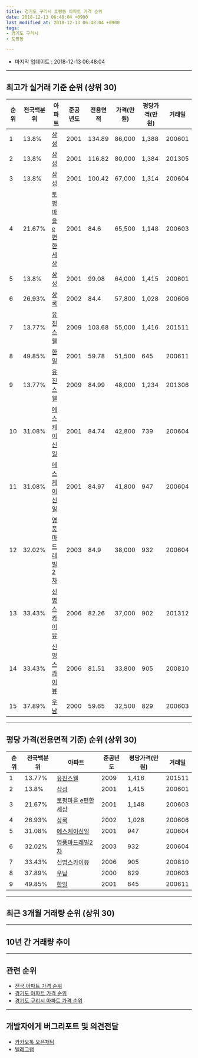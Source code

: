 ```yaml
---
title: 경기도 구리시 토평동 아파트 가격 순위
date: 2018-12-13 06:48:04 +0900
last_modified_at: 2018-12-13 06:48:04 +0900
tags:
- 경기도 구리시
- 토평동

---
```


* 마지막 업데이트 : 2018-12-13 06:48:04

---

## 최고가 실거래 기준 순위 (상위 30)


|순위|전국백분위|아파트|준공년도|전용면적|가격(만원)|평당가격(만원)|거래일|
|---|---|---|---|---|---|---|---|
|1|13.8%|[삼성](https://search.naver.com/search.naver?query=%EA%B2%BD%EA%B8%B0%EB%8F%84+%EA%B5%AC%EB%A6%AC%EC%8B%9C+%ED%86%A0%ED%8F%89%EB%8F%99+%EC%82%BC%EC%84%B1)|2001|134.89|86,000|1,388|200601|
|2|13.8%|[삼성](https://search.naver.com/search.naver?query=%EA%B2%BD%EA%B8%B0%EB%8F%84+%EA%B5%AC%EB%A6%AC%EC%8B%9C+%ED%86%A0%ED%8F%89%EB%8F%99+%EC%82%BC%EC%84%B1)|2001|116.82|80,000|1,384|201305|
|3|13.8%|[삼성](https://search.naver.com/search.naver?query=%EA%B2%BD%EA%B8%B0%EB%8F%84+%EA%B5%AC%EB%A6%AC%EC%8B%9C+%ED%86%A0%ED%8F%89%EB%8F%99+%EC%82%BC%EC%84%B1)|2001|100.42|67,000|1,314|200604|
|4|21.67%|[토평마을 e편한세상](https://search.naver.com/search.naver?query=%EA%B2%BD%EA%B8%B0%EB%8F%84+%EA%B5%AC%EB%A6%AC%EC%8B%9C+%ED%86%A0%ED%8F%89%EB%8F%99+%ED%86%A0%ED%8F%89%EB%A7%88%EC%9D%84+e%ED%8E%B8%ED%95%9C%EC%84%B8%EC%83%81)|2001|84.6|65,500|1,148|200603|
|5|13.8%|[삼성](https://search.naver.com/search.naver?query=%EA%B2%BD%EA%B8%B0%EB%8F%84+%EA%B5%AC%EB%A6%AC%EC%8B%9C+%ED%86%A0%ED%8F%89%EB%8F%99+%EC%82%BC%EC%84%B1)|2001|99.08|64,000|1,415|200601|
|6|26.93%|[상록](https://search.naver.com/search.naver?query=%EA%B2%BD%EA%B8%B0%EB%8F%84+%EA%B5%AC%EB%A6%AC%EC%8B%9C+%ED%86%A0%ED%8F%89%EB%8F%99+%EC%83%81%EB%A1%9D)|2002|84.4|57,800|1,028|200606|
|7|13.77%|[유진스웰](https://search.naver.com/search.naver?query=%EA%B2%BD%EA%B8%B0%EB%8F%84+%EA%B5%AC%EB%A6%AC%EC%8B%9C+%ED%86%A0%ED%8F%89%EB%8F%99+%EC%9C%A0%EC%A7%84%EC%8A%A4%EC%9B%B0)|2009|103.68|55,000|1,416|201511|
|8|49.85%|[한일](https://search.naver.com/search.naver?query=%EA%B2%BD%EA%B8%B0%EB%8F%84+%EA%B5%AC%EB%A6%AC%EC%8B%9C+%ED%86%A0%ED%8F%89%EB%8F%99+%ED%95%9C%EC%9D%BC)|2001|59.78|51,500|645|200611|
|9|13.77%|[유진스웰](https://search.naver.com/search.naver?query=%EA%B2%BD%EA%B8%B0%EB%8F%84+%EA%B5%AC%EB%A6%AC%EC%8B%9C+%ED%86%A0%ED%8F%89%EB%8F%99+%EC%9C%A0%EC%A7%84%EC%8A%A4%EC%9B%B0)|2009|84.99|48,000|1,234|201306|
|10|31.08%|[에스케이신일](https://search.naver.com/search.naver?query=%EA%B2%BD%EA%B8%B0%EB%8F%84+%EA%B5%AC%EB%A6%AC%EC%8B%9C+%ED%86%A0%ED%8F%89%EB%8F%99+%EC%97%90%EC%8A%A4%EC%BC%80%EC%9D%B4%EC%8B%A0%EC%9D%BC)|2001|84.74|42,800|739|200604|
|11|31.08%|[에스케이신일](https://search.naver.com/search.naver?query=%EA%B2%BD%EA%B8%B0%EB%8F%84+%EA%B5%AC%EB%A6%AC%EC%8B%9C+%ED%86%A0%ED%8F%89%EB%8F%99+%EC%97%90%EC%8A%A4%EC%BC%80%EC%9D%B4%EC%8B%A0%EC%9D%BC)|2001|84.97|41,800|947|200604|
|12|32.02%|[영풍마드레빌2차](https://search.naver.com/search.naver?query=%EA%B2%BD%EA%B8%B0%EB%8F%84+%EA%B5%AC%EB%A6%AC%EC%8B%9C+%ED%86%A0%ED%8F%89%EB%8F%99+%EC%98%81%ED%92%8D%EB%A7%88%EB%93%9C%EB%A0%88%EB%B9%8C2%EC%B0%A8)|2003|84.9|38,000|932|200604|
|13|33.43%|[신명스카이뷰](https://search.naver.com/search.naver?query=%EA%B2%BD%EA%B8%B0%EB%8F%84+%EA%B5%AC%EB%A6%AC%EC%8B%9C+%ED%86%A0%ED%8F%89%EB%8F%99+%EC%8B%A0%EB%AA%85%EC%8A%A4%EC%B9%B4%EC%9D%B4%EB%B7%B0)|2006|82.26|37,000|902|201312|
|14|33.43%|[신명스카이뷰](https://search.naver.com/search.naver?query=%EA%B2%BD%EA%B8%B0%EB%8F%84+%EA%B5%AC%EB%A6%AC%EC%8B%9C+%ED%86%A0%ED%8F%89%EB%8F%99+%EC%8B%A0%EB%AA%85%EC%8A%A4%EC%B9%B4%EC%9D%B4%EB%B7%B0)|2006|81.51|33,800|905|200810|
|15|37.89%|[우남](https://search.naver.com/search.naver?query=%EA%B2%BD%EA%B8%B0%EB%8F%84+%EA%B5%AC%EB%A6%AC%EC%8B%9C+%ED%86%A0%ED%8F%89%EB%8F%99+%EC%9A%B0%EB%82%A8)|2000|59.65|32,500|829|200603|


---

## 평당 가격(전용면적 기준) 순위 (상위 30)


|순위|전국백분위|아파트|준공년도|평당가격(만원)|거래일|
|---|---|---|---|---|---|
|1|13.77%|[유진스웰](https://search.naver.com/search.naver?query=%EA%B2%BD%EA%B8%B0%EB%8F%84+%EA%B5%AC%EB%A6%AC%EC%8B%9C+%ED%86%A0%ED%8F%89%EB%8F%99+%EC%9C%A0%EC%A7%84%EC%8A%A4%EC%9B%B0)|2009|1,416|201511|
|2|13.8%|[삼성](https://search.naver.com/search.naver?query=%EA%B2%BD%EA%B8%B0%EB%8F%84+%EA%B5%AC%EB%A6%AC%EC%8B%9C+%ED%86%A0%ED%8F%89%EB%8F%99+%EC%82%BC%EC%84%B1)|2001|1,415|200601|
|3|21.67%|[토평마을 e편한세상](https://search.naver.com/search.naver?query=%EA%B2%BD%EA%B8%B0%EB%8F%84+%EA%B5%AC%EB%A6%AC%EC%8B%9C+%ED%86%A0%ED%8F%89%EB%8F%99+%ED%86%A0%ED%8F%89%EB%A7%88%EC%9D%84+e%ED%8E%B8%ED%95%9C%EC%84%B8%EC%83%81)|2001|1,148|200603|
|4|26.93%|[상록](https://search.naver.com/search.naver?query=%EA%B2%BD%EA%B8%B0%EB%8F%84+%EA%B5%AC%EB%A6%AC%EC%8B%9C+%ED%86%A0%ED%8F%89%EB%8F%99+%EC%83%81%EB%A1%9D)|2002|1,028|200606|
|5|31.08%|[에스케이신일](https://search.naver.com/search.naver?query=%EA%B2%BD%EA%B8%B0%EB%8F%84+%EA%B5%AC%EB%A6%AC%EC%8B%9C+%ED%86%A0%ED%8F%89%EB%8F%99+%EC%97%90%EC%8A%A4%EC%BC%80%EC%9D%B4%EC%8B%A0%EC%9D%BC)|2001|947|200604|
|6|32.02%|[영풍마드레빌2차](https://search.naver.com/search.naver?query=%EA%B2%BD%EA%B8%B0%EB%8F%84+%EA%B5%AC%EB%A6%AC%EC%8B%9C+%ED%86%A0%ED%8F%89%EB%8F%99+%EC%98%81%ED%92%8D%EB%A7%88%EB%93%9C%EB%A0%88%EB%B9%8C2%EC%B0%A8)|2003|932|200604|
|7|33.43%|[신명스카이뷰](https://search.naver.com/search.naver?query=%EA%B2%BD%EA%B8%B0%EB%8F%84+%EA%B5%AC%EB%A6%AC%EC%8B%9C+%ED%86%A0%ED%8F%89%EB%8F%99+%EC%8B%A0%EB%AA%85%EC%8A%A4%EC%B9%B4%EC%9D%B4%EB%B7%B0)|2006|905|200810|
|8|37.89%|[우남](https://search.naver.com/search.naver?query=%EA%B2%BD%EA%B8%B0%EB%8F%84+%EA%B5%AC%EB%A6%AC%EC%8B%9C+%ED%86%A0%ED%8F%89%EB%8F%99+%EC%9A%B0%EB%82%A8)|2000|829|200603|
|9|49.85%|[한일](https://search.naver.com/search.naver?query=%EA%B2%BD%EA%B8%B0%EB%8F%84+%EA%B5%AC%EB%A6%AC%EC%8B%9C+%ED%86%A0%ED%8F%89%EB%8F%99+%ED%95%9C%EC%9D%BC)|2001|645|200611|


---

## 최근 3개월 거래량 순위 (상위 30)


<div style="width:100%;">
    <canvas id="deal_count_ranking" height="250"></canvas>
</div>


<script>
new Chart(document.getElementById("deal_count_ranking"), {
    type: 'horizontalBar',
    data: {
        labels: ['한일', '에스케이신일', '삼성', '토평마을 e편한세상', '상록', '유진스웰', '우남', '영풍마드레빌2차', '신명스카이뷰'],
        datasets: [{
            label: '실거래 수',
            data: [5, 5, 4, 3, 2, 2, 1, 1, 1],
            borderColor: "rgba(255, 0, 128, 1)",
            backgroundColor: "rgba(255, 0, 128, 0.5)",
            fill: false,
        }]
    },
    options: {
        responsive: true,
        title: {
            display: true,
            text: '최근 3개월 거래량 순위'
        },
        tooltips: {
            mode: 'index',
            intersect: false,
            callbacks: {
                title: function(tooltipItems, data) {
                    return "실거래 수:";
                },
                label: function(tooltipItem, data) {
                    return data.labels[tooltipItem.index] + ": " + tooltipItem.xLabel;
                }
            }
        },
        hover: {
            mode: 'nearest',
            intersect: true
        },
        scales: {
            xAxes: [{
                display: true,
                scaleLabel: {
                    display: true,
                    labelString: '실거래 수'
                },
                ticks: {
                    suggestedMin: 0,
                }
            }],
            yAxes: [{
                display: true,
                ticks: {
                    autoSkip: false,
                    callback: function(value, index, values) {
                        if (value.length > 15)
                            return value.substr(0, 13) + "...";
                        else
                            return value;
                    }
                },
                scaleLabel: {
                    display: false,
                }
            }]
        }
    }
});

</script>


---

## 10년 간 거래량 추이


<div style="width:100%;">
    <canvas id="deal_progress" height="250"></canvas>
</div>

<script>
new Chart(document.getElementById("deal_progress"), {
    type: 'line',
    data: {
        labels: ['200812','200901','200902','200903','200904','200905','200906','200907','200908','200909','200910','200911','200912','201001','201002','201003','201004','201005','201006','201007','201008','201009','201010','201011','201012','201101','201102','201103','201104','201105','201106','201107','201108','201109','201110','201111','201112','201201','201202','201203','201204','201205','201206','201207','201208','201209','201210','201211','201212','201301','201302','201303','201304','201305','201306','201307','201308','201309','201310','201311','201312','201401','201402','201403','201404','201405','201406','201407','201408','201409','201410','201411','201412','201501','201502','201503','201504','201505','201506','201507','201508','201509','201510','201511','201512','201601','201602','201603','201604','201605','201606','201607','201608','201609','201610','201611','201612','201701','201702','201703','201704','201705','201706','201707','201708','201709','201710','201711','201712','201801','201802','201803','201804','201805','201806','201807','201808','201809','201810','201811','201812'],
        datasets: [{
            label: '실거래 수',
            pointRadius: 1,
            data: [7, 5, 19, 19, 22, 20, 24, 30, 30, 21, 17, 9, 7, 15, 16, 19, 10, 9, 7, 9, 12, 13, 21, 18, 18, 29, 14, 21, 18, 6, 10, 8, 10, 14, 16, 11, 15, 3, 6, 10, 11, 12, 3, 2, 3, 6, 17, 13, 3, 9, 9, 12, 17, 22, 16, 10, 17, 29, 33, 12, 17, 26, 16, 25, 15, 18, 13, 15, 18, 20, 22, 12, 15, 31, 18, 60, 24, 17, 19, 15, 24, 13, 22, 19, 11, 8, 15, 17, 15, 16, 23, 18, 33, 20, 32, 13, 8, 9, 10, 17, 20, 26, 36, 35, 22, 30, 21, 12, 18, 15, 20, 28, 6, 6, 13, 19, 31, 29, 17, 7, 0],
            borderColor: "rgba(255, 201, 14, 1)",
            backgroundColor: "rgba(255, 201, 14, 0.5)",
            fill: true,
        }]
    },
    options: {
        responsive: true,
        title: {
            display: true,
            text: '10년간 거래량 추이'
        },
        tooltips: {
            mode: 'index',
            intersect: false,
        },
        hover: {
            mode: 'nearest',
            intersect: true
        },
        scales: {
            xAxes: [{
                display: true,
                scaleLabel: {
                    display: true,
                    labelString: '년/월'
                }
            }],
            yAxes: [{
                display: true,
                ticks: {
                    suggestedMin: 0,
                },
                scaleLabel: {
                    display: true,
                    labelString: '실거래 수'
                }
            }]
        }
    }
});

</script>


---

## 관련 순위

- [전국 아파트 가격 순위](https://inasie.github.io/apt-ranking/전국)
- [경기도 아파트 가격 순위](https://inasie.github.io/apt-ranking/경기도)
- [경기도 구리시 아파트 가격 순위](https://inasie.github.io/apt-ranking/경기도-구리시)


---

## 개발자에게 버그리포트 및 의견전달

- [카카오톡 오픈채팅](https://open.kakao.com/o/gLJUAP4)
- [텔레그램](https://t.me/inasie)

